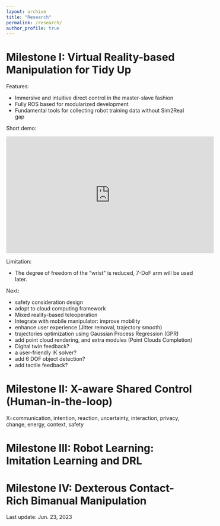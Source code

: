 ```yaml
---
layout: archive
title: "Research"
permalink: /research/
author_profile: true
---
```


<script src="https://kit.fontawesome.com/0f54bb8f22.js" crossorigin="anonymous"></script>

# <i class="fa-duotone fa-award"></i> Milestone I: Virtual Reality-based Manipulation for Tidy Up

<i class="fa-sharp fa-regular fa-badge-check"></i> Features:

- Immersive and intuitive direct control in the master-slave fashion
- Fully ROS based for modularized development
- Fundamental tools for collecting robot training data without Sim2Real gap

<i class="fa-duotone fa-video"></i> Short demo:

<iframe width="560" height="315" src="https://www.youtube.com/embed/36P0c6hg3ZQ" title="YouTube video player" frameborder="0" allow="accelerometer; autoplay; clipboard-write; encrypted-media; gyroscope; picture-in-picture; web-share" allowfullscreen></iframe>

<i class="fa-regular fa-triangle-exclamation"></i> Limitation:

- The degree of freedom of the "wrist" is reduced, 7-DoF arm will be used later.


<i class="fa-regular fa-calendar-check"></i> Next:
- safety consideration design
- adopt to cloud computing framework
- Mixed reality-based teleoperation
- Integrate with mobile manipulator: improve mobility
- enhance user experience (Jitter removal, trajectory smooth)
- trajectories optimization using Gaussian Process Regression (GPR)
- add point cloud rendering, and extra modules (Point Clouds Completion)
- Digital twin feedback?
- a user-friendly IK solver?
- add 6 DOF object detection?
- add tactile feedback?


# <i class="fa-duotone fa-award"></i> Milestone II: X-aware Shared Control (Human-in-the-loop)

X=communication, intention, reaction, uncertainty, interaction, privacy, change, energy, context, safety

# <i class="fa-duotone fa-award"></i> <i class="fa-duotone fa-award"></i> Milestone III: Robot Learning: Imitation Learning and DRL

# Milestone IV: Dexterous Contact-Rich Bimanual Manipulation




Last update: Jun. 23, 2023
